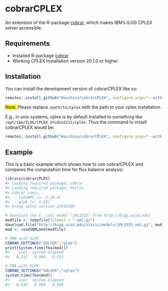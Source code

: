 
<!-- README.md is generated from README.Rmd. Please edit that file -->

# cobrarCPLEX

<!-- badges: start -->
<!-- badges: end -->

An extension of the R-package
[cobrar](https://github.com/Waschina/cobrar), which makes IBM’s ILOG
CPLEX solver accessible.

## Requirements

- Installed R-package [cobrar](https://github.com/Waschina/cobrar)
- Working CPLEX Installation version 20.1.0 or higher

## Installation

You can install the development version of cobrarCPLEX like so:

``` r
remotes::install_github("Waschina/cobrarCPLEX", configure.args="--with-cplex-dir=/path/to/cplex")
```

<mark>Note:</mark> Please replace `/path/to/cplex` with the path to your
cplex installation.

E.g., in unix systems, cplex is by default installed to something like
`/opt/ibm/ILOG/CPLEX_Studio2211/cplex`. Thus the command to install
cobrarCPLEX would be:

``` r
remotes::install_github("Waschina/cobrarCPLEX", configure.args="--with-cplex-dir=/opt/ibm/ILOG/CPLEX_Studio2211/cplex")
```

## Example

This is a basic example which shows how to use cobrarCPLEX and compares
the computation time for flux balance analysis:

``` r
library(cobrarCPLEX)
#> Loading required package: cobrar
#> Loading required package: Matrix
#> cobrar uses...
#>  - libSBML (v. 5.18.0)
#>  - glpk (v. 4.65)
#> Using cplex version 22010100

# Download the E. coli model "iML1515" from http://bigg.ucsd.edu/
modfile <- tempfile(fileext = ".xml.gz")
download.file("http://bigg.ucsd.edu/static/models/iML1515.xml.gz", modfile)
mod <- readSBMLmod(modfile)

# FBA with GLPK
COBRAR_SETTINGS("SOLVER","glpk")
print(system.time(fba(mod)))
#>    user  system elapsed 
#>   0.212   0.000   0.213

# FBA with GLPK
COBRAR_SETTINGS("SOLVER","cplex")
system.time(fba(mod))
#>    user  system elapsed 
#>   0.039   0.000   0.039
```
